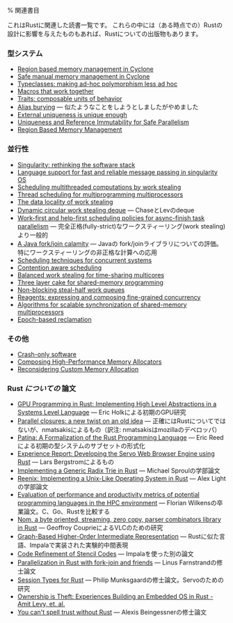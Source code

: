 % 関連書目
<!-- % Bibliography -->

<!-- This is a reading list of material relevant to Rust. It includes prior -->
<!-- research that has - at one time or another - influenced the design of -->
<!-- Rust, as well as publications about Rust. -->
これはRustに関連した読書一覧です。
これらの中には（ある時点での）Rustの設計に影響を与えたものもあれば、Rustについての出版物もあります。

<!-- ### Type system -->
### 型システム

<!-- * [Region based memory management in Cyclone](http://209.68.42.137/ucsd-pages/Courses/cse227.w03/handouts/cyclone-regions.pdf) -->
<!-- * [Safe manual memory management in Cyclone](http://www.cs.umd.edu/projects/PL/cyclone/scp.pdf) -->
<!-- * [Typeclasses: making ad-hoc polymorphism less ad hoc](http://www.ps.uni-sb.de/courses/typen-ws99/class.ps.gz) -->
<!-- * [Macros that work together](https://www.cs.utah.edu/plt/publications/jfp12-draft-fcdf.pdf) -->
<!-- * [Traits: composable units of behavior](http://scg.unibe.ch/archive/papers/Scha03aTraits.pdf) -->
<!-- * [Alias burying](http://www.cs.uwm.edu/faculty/boyland/papers/unique-preprint.ps) - We tried something similar and abandoned it. -->
<!-- * [External uniqueness is unique enough](http://www.cs.uu.nl/research/techreps/UU-CS-2002-048.html) -->
<!-- * [Uniqueness and Reference Immutability for Safe Parallelism](https://research.microsoft.com/pubs/170528/msr-tr-2012-79.pdf) -->
<!-- * [Region Based Memory Management](http://www.cs.ucla.edu/~palsberg/tba/papers/tofte-talpin-iandc97.pdf) -->
* [Region based memory management in Cyclone](http://209.68.42.137/ucsd-pages/Courses/cse227.w03/handouts/cyclone-regions.pdf)
* [Safe manual memory management in Cyclone](http://www.cs.umd.edu/projects/PL/cyclone/scp.pdf)
* [Typeclasses: making ad-hoc polymorphism less ad hoc](http://www.ps.uni-sb.de/courses/typen-ws99/class.ps.gz)
* [Macros that work together](https://www.cs.utah.edu/plt/publications/jfp12-draft-fcdf.pdf)
* [Traits: composable units of behavior](http://scg.unibe.ch/archive/papers/Scha03aTraits.pdf)
* [Alias burying](http://www.cs.uwm.edu/faculty/boyland/papers/unique-preprint.ps)
  &mdash; 似たようなことをしようとしましたがやめました
* [External uniqueness is unique enough](http://www.cs.uu.nl/research/techreps/UU-CS-2002-048.html)
* [Uniqueness and Reference Immutability for Safe Parallelism](https://research.microsoft.com/pubs/170528/msr-tr-2012-79.pdf)
* [Region Based Memory Management](http://www.cs.ucla.edu/~palsberg/tba/papers/tofte-talpin-iandc97.pdf)

<!-- ### Concurrency -->
### 並行性

<!-- * [Singularity: rethinking the software stack](https://research.microsoft.com/pubs/69431/osr2007_rethinkingsoftwarestack.pdf) -->
<!-- * [Language support for fast and reliable message passing in singularity OS](https://research.microsoft.com/pubs/67482/singsharp.pdf) -->
<!-- * [Scheduling multithreaded computations by work stealing](http://supertech.csail.mit.edu/papers/steal.pdf) -->
<!-- * [Thread scheduling for multiprogramming multiprocessors](http://www.eecis.udel.edu/%7Ecavazos/cisc879-spring2008/papers/arora98thread.pdf) -->
<!-- * [The data locality of work stealing](http://www.aladdin.cs.cmu.edu/papers/pdfs/y2000/locality_spaa00.pdf) -->
<!-- * [Dynamic circular work stealing deque](http://citeseerx.ist.psu.edu/viewdoc/download?doi=10.1.1.170.1097&rep=rep1&type=pdf) - The Chase/Lev deque -->
<!-- * [Work-first and help-first scheduling policies for async-finish task parallelism](http://www.cs.rice.edu/%7Eyguo/pubs/PID824943.pdf) - More general than fully-strict work stealing -->
<!-- * [A Java fork/join calamity](http://www.coopsoft.com/ar/CalamityArticle.html) - critique of Java's fork/join library, particularly its application of work stealing to non-strict computation -->
<!-- * [Scheduling techniques for concurrent systems](http://www.stanford.edu/~ouster/cgi-bin/papers/coscheduling.pdf) -->
<!-- * [Contention aware scheduling](http://www.blagodurov.net/files/a8-blagodurov.pdf) -->
<!-- * [Balanced work stealing for time-sharing multicores](http://www.cse.ohio-state.edu/hpcs/WWW/HTML/publications/papers/TR-12-1.pdf) -->
<!-- * [Three layer cake for shared-memory programming](http://dl.acm.org/citation.cfm?id=1953616&dl=ACM&coll=DL&CFID=524387192&CFTOKEN=44362705) -->
<!-- * [Non-blocking steal-half work queues](http://www.cs.bgu.ac.il/%7Ehendlerd/papers/p280-hendler.pdf) -->
<!-- * [Reagents: expressing and composing fine-grained concurrency](http://www.mpi-sws.org/~turon/reagents.pdf) -->
<!-- * [Algorithms for scalable synchronization of shared-memory multiprocessors](https://www.cs.rochester.edu/u/scott/papers/1991_TOCS_synch.pdf) -->
<!-- * [Epoch-based reclamation](https://www.cl.cam.ac.uk/techreports/UCAM-CL-TR-579.pdf). -->
* [Singularity: rethinking the software stack](https://research.microsoft.com/pubs/69431/osr2007_rethinkingsoftwarestack.pdf)
* [Language support for fast and reliable message passing in singularity OS](https://research.microsoft.com/pubs/67482/singsharp.pdf)
* [Scheduling multithreaded computations by work stealing](http://supertech.csail.mit.edu/papers/steal.pdf)
* [Thread scheduling for multiprogramming multiprocessors](http://www.eecis.udel.edu/%7Ecavazos/cisc879-spring2008/papers/arora98thread.pdf)
* [The data locality of work stealing](http://www.aladdin.cs.cmu.edu/papers/pdfs/y2000/locality_spaa00.pdf)
* [Dynamic circular work stealing deque](http://citeseerx.ist.psu.edu/viewdoc/download?doi=10.1.1.170.1097&rep=rep1&type=pdf)
  &mdash; ChaseとLevのdeque
* [Work-first and help-first scheduling policies for async-finish task parallelism](http://www.cs.rice.edu/%7Eyguo/pubs/PID824943.pdf)
  &mdash; 完全正格(fully-strict)なワークスティーリング(work stealing)より一般的
* [A Java fork/join calamity](http://www.coopsoft.com/ar/CalamityArticle.html)
  &mdash; Javaの fork/joinライブラリについての評価。特にワークスティーリングの非正格な計算への応用
* [Scheduling techniques for concurrent systems](http://www.stanford.edu/~ouster/cgi-bin/papers/coscheduling.pdf)
* [Contention aware scheduling](http://www.blagodurov.net/files/a8-blagodurov.pdf)
* [Balanced work stealing for time-sharing multicores](http://www.cse.ohio-state.edu/hpcs/WWW/HTML/publications/papers/TR-12-1.pdf)
* [Three layer cake for shared-memory programming](http://dl.acm.org/citation.cfm?id=1953616&dl=ACM&coll=DL&CFID=524387192&CFTOKEN=44362705)
* [Non-blocking steal-half work queues](http://www.cs.bgu.ac.il/%7Ehendlerd/papers/p280-hendler.pdf)
* [Reagents: expressing and composing fine-grained concurrency](http://www.mpi-sws.org/~turon/reagents.pdf)
* [Algorithms for scalable synchronization of shared-memory multiprocessors](https://www.cs.rochester.edu/u/scott/papers/1991_TOCS_synch.pdf)
* [Epoch-based reclamation](https://www.cl.cam.ac.uk/techreports/UCAM-CL-TR-579.pdf)

<!-- ### Others -->
### その他

* [Crash-only software](https://www.usenix.org/legacy/events/hotos03/tech/full_papers/candea/candea.pdf)
* [Composing High-Performance Memory Allocators](http://people.cs.umass.edu/~emery/pubs/berger-pldi2001.pdf)
* [Reconsidering Custom Memory Allocation](http://people.cs.umass.edu/~emery/pubs/berger-oopsla2002.pdf)

<!-- ### Papers *about* Rust -->
### Rust *についての* 論文

<!-- * [GPU Programming in Rust: Implementing High Level Abstractions in a -->
<!-- Systems Level -->
<!-- Language](http://www.cs.indiana.edu/~eholk/papers/hips2013.pdf). Early GPU work by Eric Holk. -->
<!-- * [Parallel closures: a new twist on an old -->
<!--   idea](https://www.usenix.org/conference/hotpar12/parallel-closures-new-twist-old-idea) -->
<!--   - not exactly about Rust, but by nmatsakis -->
<!-- * [Patina: A Formalization of the Rust Programming -->
<!--   Language](ftp://ftp.cs.washington.edu/tr/2015/03/UW-CSE-15-03-02.pdf). Early -->
<!--   formalization of a subset of the type system, by Eric Reed. -->
<!-- * [Experience Report: Developing the Servo Web Browser Engine using -->
<!--   Rust](http://arxiv.org/abs/1505.07383). By Lars Bergstrom. -->
<!-- * [Implementing a Generic Radix Trie in -->
<!--   Rust](https://michaelsproul.github.io/rust_radix_paper/rust-radix-sproul.pdf). Undergrad -->
<!--   paper by Michael Sproul. -->
<!-- * [Reenix: Implementing a Unix-Like Operating System in -->
<!--   Rust](http://scialex.github.io/reenix.pdf). Undergrad paper by Alex -->
<!--   Light. -->
<!-- * [Evaluation of performance and productivity metrics of potential -->
<!--   programming languages in the HPC environment] -->
<!--   (http://octarineparrot.com/assets/mrfloya-thesis-ba.pdf). -->
<!--   Bachelor's thesis by Florian Wilkens. Compares C, Go and Rust. -->
<!-- * [Nom, a byte oriented, streaming, zero copy, parser combinators library -->
<!--   in Rust](http://spw15.langsec.org/papers/couprie-nom.pdf). By -->
<!--   Geoffroy Couprie, research for VLC. -->
<!-- * [Graph-Based Higher-Order Intermediate -->
<!--   Representation](http://compilers.cs.uni-saarland.de/papers/lkh15_cgo.pdf). An -->
<!--   experimental IR implemented in Impala, a Rust-like language. -->
<!-- * [Code Refinement of Stencil -->
<!--   Codes](http://compilers.cs.uni-saarland.de/papers/ppl14_web.pdf). Another -->
<!--   paper using Impala. -->
<!-- * [Parallelization in Rust with fork-join and -->
<!--   friends](http://publications.lib.chalmers.se/records/fulltext/219016/219016.pdf). Linus -->
<!--   Farnstrand's master's thesis. -->
<!-- * [Session Types for -->
<!--   Rust](http://munksgaard.me/papers/laumann-munksgaard-larsen.pdf). Philip -->
<!--   Munksgaard's master's thesis. Research for Servo. -->
<!-- * [Ownership is Theft: Experiences Building an Embedded OS in Rust - Amit Levy, et. al.](http://amitlevy.com/papers/tock-plos2015.pdf) -->
<!-- * [You can't spell trust without Rust](https://raw.githubusercontent.com/Gankro/thesis/master/thesis.pdf). Alexis Beingessner's master's thesis. -->
* [GPU Programming in Rust: Implementing High Level Abstractions in a Systems Level Language](http://www.cs.indiana.edu/~eholk/papers/hips2013.pdf)
  &mdash; Eric Holkによる初期のGPU研究
* [Parallel closures: a new twist on an old idea](https://www.usenix.org/conference/hotpar12/parallel-closures-new-twist-old-idea)
  &mdash; 正確にはRustについてではないが、nmatsakisによるもの（訳注: nmatsakisはmozillaのデベロッパ）
* [Patina: A Formalization of the Rust Programming Language](ftp://ftp.cs.washington.edu/tr/2015/03/UW-CSE-15-03-02.pdf)
  &mdash; Eric Reedによる初期の型システムのサブセットの形式化
* [Experience Report: Developing the Servo Web Browser Engine using Rust](http://arxiv.org/abs/1505.07383)
  &mdash; Lars Bergstromによるもの
* [Implementing a Generic Radix Trie in Rust](https://michaelsproul.github.io/rust_radix_paper/rust-radix-sproul.pdf)
  &mdash; Michael Sproulの学部論文
* [Reenix: Implementing a Unix-Like Operating System in Rust](http://scialex.github.io/reenix.pdf)
  &mdash; Alex Lightの学部論文
* [Evaluation of performance and productivity metrics of potential programming languages in the HPC environment](http://octarineparrot.com/assets/mrfloya-thesis-ba.pdf)
  &mdash; Florian Wilkensの卒業論文。C、Go、Rustを比較する
* [Nom, a byte oriented, streaming, zero copy, parser combinators library in Rust](http://spw15.langsec.org/papers/couprie-nom.pdf)
  &mdash; Geoffroy CouprieによるVLCのための研究
* [Graph-Based Higher-Order Intermediate Representation](http://compilers.cs.uni-saarland.de/papers/lkh15_cgo.pdf)
  &mdash; Rustに似た言語、Impalaで実装された実験的中間表現
* [Code Refinement of Stencil Codes](http://compilers.cs.uni-saarland.de/papers/ppl14_web.pdf)
  &mdash; Impalaを使った別の論文
* [Parallelization in Rust with fork-join and friends](http://publications.lib.chalmers.se/records/fulltext/219016/219016.pdf)
  &mdash; Linus Farnstrandの修士論文
* [Session Types for Rust](http://munksgaard.me/papers/laumann-munksgaard-larsen.pdf)
  &mdash; Philip Munksgaardの修士論文。Servoのための研究
* [Ownership is Theft: Experiences Building an Embedded OS in Rust - Amit Levy, et. al.](http://amitlevy.com/papers/tock-plos2015.pdf)
* [You can't spell trust without Rust](https://raw.githubusercontent.com/Gankro/thesis/master/thesis.pdf)
  &mdash; Alexis Beingessnerの修士論文
